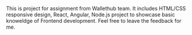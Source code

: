This is project for assignment from Wallethub team.
It includes HTML/CSS responsive design, React, Angular, Node.js project to showcase basic knoweldge of Frontend development.
Feel free to leave the feedback for me.
